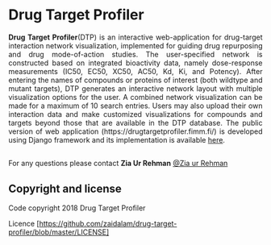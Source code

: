 # Drug Target Profiler


<p style="text-align:justify;"> <b>Drug Target Profiler</b>(DTP) is an interactive web-application for drug-target interaction network visualization, implemented for guiding drug repurposing and drug mode-of-action studies. The user-specified network is constructed based on integrated bioactivity data, namely dose-response measurements (IC50, EC50, XC50, AC50, Kd, Ki, and Potency).  After entering the names of compounds or proteins of interest (both wildtype and mutant targets), DTP generates an interactive network layout with multiple visualization options for the user. A combined network visualization can be made for a maximum of 10 search entries. Users may also upload their own interaction data and make customized visualizations for compounds and targets beyond those that are available in the DTP database. The public version of web application (https://drugtargetprofiler.fimm.fi/) is developed using Django framework and its implementation is available <a href="https://github.com/zaidalam/drug-target-profiler/archive/master.zip">here</a>.</p>

##

For any questions please contact **Zia Ur Rehman** [@Zia ur Rehman](zia.rehman@helsinki.fi)

## Copyright and license

Code copyright 2018 Drug Target Profiler

Licence [https://github.com/zaidalam/drug-target-profiler/blob/master/LICENSE]